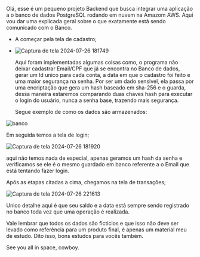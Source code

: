 Olá, esse é um pequeno projeto Backend que busca integrar uma aplicação a o banco de dados PostgreSQL rodando em nuvem na Amazom AWS. Aqui vou dar uma explicada geral sobre o que exatamente está sendo comunicado com o Banco.

- A começar pela tela de cadastro;
- ![Captura de tela 2024-07-26 181749](https://github.com/user-attachments/assets/6f790777-d81a-4b5c-8521-d330801edb9b)

  Aqui foram implementadas algumas coisas como, o programa não deixar cadastrar Email/CPF que já se encontra no Banco de dados, gerar um Id unico para cada conta, a data em que o cadastro foi feito e uma maior segurança na senha. Por ser um  dado sensivel, ela passa por uma encriptação que gera um hash baseado em sha-256
  e o guarda, dessa maneira estaremos comparando duas chaves hash para executar o login do usuário, nunca a senha base, trazendo mais segurança.

  Segue exemplo de como os dados são armazenados:
  
  
![banco](https://github.com/user-attachments/assets/66840ffd-d04b-4200-9812-c82d158eac78)

Em seguida temos a tela de login;

![Captura de tela 2024-07-26 181920](https://github.com/user-attachments/assets/fb874c61-fc3b-4c8f-b290-01d261016d3b)

aqui não temos nada de especial, apenas geramos um hash da senha e verificamos se ele é o mesmo guardado em banco referente a o Email que está tentando fazer login.

Após as etapas citadas a cima, chegamos na tela de transações;

![Captura de tela 2024-07-26 221613](https://github.com/user-attachments/assets/fda50904-c8e4-4e6e-a9d8-0d288f11ff1a)

Unico detalhe aqui é que seu saldo e a data está sempre sendo registrado no banco toda vez que uma operação é realizada.


Vale lembrar que todos os dados são ficticios e que isso não deve ser levado como referência para um produto final, é apenas um material meu de estudo. Dito isso, bons estudos para vocês também.

See you all in space, cowboy.
